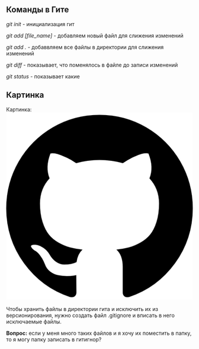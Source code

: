 ## Команды в Гите ##
*git init* - инициализация гит

*git add [file_name]* - добавляем новый файл для слижения изменений

*git add .* - добаввляем все файлы в директории для слижения изменений

*git diff* - показывает, что поменялось в файле до записи изменений

*git status* - показывает какие 

## Картинка

Картинка:
![кот!](cat.png)

Чтобы хранить файлы в директории гита и исключить их из версионирования, нужно создать файл .gitignore и вписать в него исключаемые файлы.

__Вопрос:__ если у меня много таких файлов и я хочу их поместить в папку, то я могу папку записать в гитигнор?
